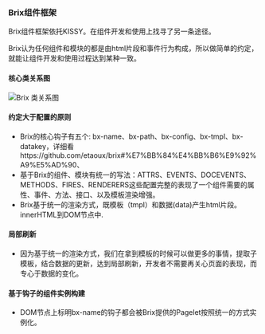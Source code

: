 ### Brix组件框架

Brix组件框架依托KISSY。在组件开发和使用上找寻了另一条途径。

Brix认为任何组件和模块的都是由html片段和事件行为构成，所以做简单的约定，就能让组件开发和使用过程达到某种一致。

#### 核心类关系图

![Brix 类关系图](http://img02.taobaocdn.com/tps/i2/T1Wrg6Xk4hXXcMABjZ-1027-1025.png)

#### 约定大于配置的原则
* Brix的核心钩子有五个: bx-name、bx-path、bx-config、bx-tmpl、bx-datakey，详细看https://github.com/etaoux/brix#%E7%BB%84%E4%BB%B6%E9%92%A9%E5%AD%90、
* 基于Brix的组件、模块有统一的写法：ATTRS、EVENTS、DOCEVENTS、METHODS、FIRES、RENDERERS这些配置完整的表现了一个组件需要的属性、事件、方法、接口、以及模板渲染增强。
* Brix基于统一的渲染方式，既模板（tmpl）和数据(data)产生html片段。innerHTML到DOM节点中.


#### 局部刷新

* 因为基于统一的渲染方式，我们在拿到模板的时候可以做更多的事情，提取子模板，结合数据的更新，达到局部刷新，开发者不需要再关心页面的表现，而专心于数据的变化。

#### 基于钩子的组件实例构建

* DOM节点上标明bx-name的钩子都会被Brix提供的Pagelet按照统一的方式实例化。